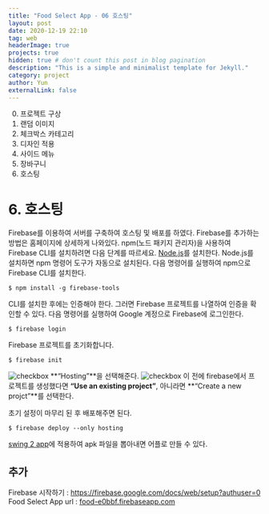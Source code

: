 ```yaml
---
title: "Food Select App - 06 호스팅"
layout: post
date: 2020-12-19 22:10
tag: web
headerImage: true
projects: true
hidden: true # don't count this post in blog pagination
description: "This is a simple and minimalist template for Jekyll."
category: project
author: Yun
externalLink: false
---
```



 0. 프로젝트 구상
 1. 랜덤 이미지
 2. 체크박스 카테고리
 3. 디자인 적용
 4. 사이드 메뉴
 5. 장바구니
 6. 호스팅

# 6. 호스팅
Firebase를 이용하여 서버를 구축하여 호스팅 및 배포를 하였다. Firebase를 추가하는 방법은 홈페이지에 상세하게 나와있다. 
npm(노드 패키지 관리자)을 사용하여 Firebase CLI를 설치하려면 다음 단계를 따르세요.
[Node.js](https://www.nodejs.org/)를 설치한다. Node.js를 설치하면 npm 명령어 도구가 자동으로 설치된다.
다음 명령어를 실행하여 npm으로 Firebase CLI를 설치한다.
```
$ npm install -g firebase-tools
```
CLI를 설치한 후에는 인증해야 한다. 그러면 Firebase 프로젝트를 나열하여 인증을 확인할 수 있다.
다음 명령어를 실행하여 Google 계정으로 Firebase에 로그인한다.
```
$ firebase login
```
Firebase 프로젝트를 초기화합니다.
```
$ firebase init
```
![checkbox](https://bro-o.github.io/assets/images/firebase1.png)
**“Hosting”**을 선택해준다.
![checkbox](https://bro-o.github.io/assets/images/firebase2.png)
이 전에 firebase에서 프로젝트를 생성했다면 **“Use an existing project”**, 아니라면 **“Create a new projct”**를 선택한다.

초기 설정이 마무리 된 후 배포해주면 된다.
```
$ firebase deploy --only hosting
```
[swing 2 app](http://www.swing2app.co.kr/)에 적용하여 apk 파일을 뽑아내면 어플로 만들 수 있다.

## 추가
Firebase 시작하기 : https://firebase.google.com/docs/web/setup?authuser=0
Food Select App url : [food-e0bbf.firebaseapp.com](https://food-e0bbf.firebaseapp.com/)

